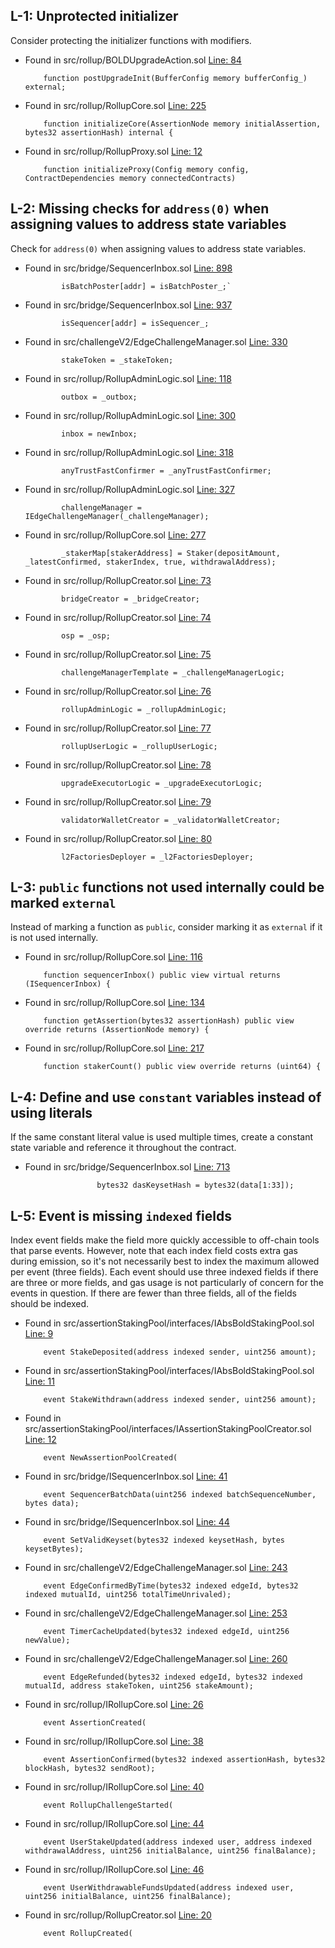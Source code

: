 ## L-1: Unprotected initializer

Consider protecting the initializer functions with modifiers.


- Found in src/rollup/BOLDUpgradeAction.sol [Line: 84](src/rollup/BOLDUpgradeAction.sol#L84)

    ```solidity
	    function postUpgradeInit(BufferConfig memory bufferConfig_) external;
    ```

- Found in src/rollup/RollupCore.sol [Line: 225](src/rollup/RollupCore.sol#L225)

	```solidity
	    function initializeCore(AssertionNode memory initialAssertion, bytes32 assertionHash) internal {
	```

- Found in src/rollup/RollupProxy.sol [Line: 12](src/rollup/RollupProxy.sol#L12)

	```solidity
	    function initializeProxy(Config memory config, ContractDependencies memory connectedContracts)
	```


## L-2: Missing checks for `address(0)` when assigning values to address state variables

Check for `address(0)` when assigning values to address state variables.

- Found in src/bridge/SequencerInbox.sol [Line: 898](src/bridge/SequencerInbox.sol#L898)

	```solidity
	        isBatchPoster[addr] = isBatchPoster_;`
	```

- Found in src/bridge/SequencerInbox.sol [Line: 937](src/bridge/SequencerInbox.sol#L937)

	```solidity
	        isSequencer[addr] = isSequencer_;
	```

- Found in src/challengeV2/EdgeChallengeManager.sol [Line: 330](src/challengeV2/EdgeChallengeManager.sol#L330)

	```solidity
	        stakeToken = _stakeToken;
	```

- Found in src/rollup/RollupAdminLogic.sol [Line: 118](src/rollup/RollupAdminLogic.sol#L118)

	```solidity
	        outbox = _outbox;
	```

- Found in src/rollup/RollupAdminLogic.sol [Line: 300](src/rollup/RollupAdminLogic.sol#L300)

	```solidity
	        inbox = newInbox;
	```

- Found in src/rollup/RollupAdminLogic.sol [Line: 318](src/rollup/RollupAdminLogic.sol#L318)

	```solidity
	        anyTrustFastConfirmer = _anyTrustFastConfirmer;
	```

- Found in src/rollup/RollupAdminLogic.sol [Line: 327](src/rollup/RollupAdminLogic.sol#L327)

	```solidity
	        challengeManager = IEdgeChallengeManager(_challengeManager);
	```

- Found in src/rollup/RollupCore.sol [Line: 277](src/rollup/RollupCore.sol#L277)

	```solidity
	        _stakerMap[stakerAddress] = Staker(depositAmount, _latestConfirmed, stakerIndex, true, withdrawalAddress);
	```

- Found in src/rollup/RollupCreator.sol [Line: 73](src/rollup/RollupCreator.sol#L73)

	```solidity
	        bridgeCreator = _bridgeCreator;
	```

- Found in src/rollup/RollupCreator.sol [Line: 74](src/rollup/RollupCreator.sol#L74)

	```solidity
	        osp = _osp;
	```

- Found in src/rollup/RollupCreator.sol [Line: 75](src/rollup/RollupCreator.sol#L75)

	```solidity
	        challengeManagerTemplate = _challengeManagerLogic;
	```

- Found in src/rollup/RollupCreator.sol [Line: 76](src/rollup/RollupCreator.sol#L76)

	```solidity
	        rollupAdminLogic = _rollupAdminLogic;
	```

- Found in src/rollup/RollupCreator.sol [Line: 77](src/rollup/RollupCreator.sol#L77)

	```solidity
	        rollupUserLogic = _rollupUserLogic;
	```

- Found in src/rollup/RollupCreator.sol [Line: 78](src/rollup/RollupCreator.sol#L78)

	```solidity
	        upgradeExecutorLogic = _upgradeExecutorLogic;
	```

- Found in src/rollup/RollupCreator.sol [Line: 79](src/rollup/RollupCreator.sol#L79)

	```solidity
	        validatorWalletCreator = _validatorWalletCreator;
	```

- Found in src/rollup/RollupCreator.sol [Line: 80](src/rollup/RollupCreator.sol#L80)

	```solidity
	        l2FactoriesDeployer = _l2FactoriesDeployer;
	```


## L-3: `public` functions not used internally could be marked `external`

Instead of marking a function as `public`, consider marking it as `external` if it is not used internally.


- Found in src/rollup/RollupCore.sol [Line: 116](src/rollup/RollupCore.sol#L116)

	```solidity
	    function sequencerInbox() public view virtual returns (ISequencerInbox) {
	```

- Found in src/rollup/RollupCore.sol [Line: 134](src/rollup/RollupCore.sol#L134)

	```solidity
	    function getAssertion(bytes32 assertionHash) public view override returns (AssertionNode memory) {
	```

- Found in src/rollup/RollupCore.sol [Line: 217](src/rollup/RollupCore.sol#L217)

	```solidity
	    function stakerCount() public view override returns (uint64) {
	```


## L-4: Define and use `constant` variables instead of using literals

If the same constant literal value is used multiple times, create a constant state variable and reference it throughout the contract.

- Found in src/bridge/SequencerInbox.sol [Line: 713](src/bridge/SequencerInbox.sol#L713)

	```solidity
	                bytes32 dasKeysetHash = bytes32(data[1:33]);
	```


## L-5: Event is missing `indexed` fields

Index event fields make the field more quickly accessible to off-chain tools that parse events. However, note that each index field costs extra gas during emission, so it's not necessarily best to index the maximum allowed per event (three fields). Each event should use three indexed fields if there are three or more fields, and gas usage is not particularly of concern for the events in question. If there are fewer than three fields, all of the fields should be indexed.

- Found in src/assertionStakingPool/interfaces/IAbsBoldStakingPool.sol [Line: 9](src/assertionStakingPool/interfaces/IAbsBoldStakingPool.sol#L9)

	```solidity
	    event StakeDeposited(address indexed sender, uint256 amount);
	```

- Found in src/assertionStakingPool/interfaces/IAbsBoldStakingPool.sol [Line: 11](src/assertionStakingPool/interfaces/IAbsBoldStakingPool.sol#L11)

	```solidity
	    event StakeWithdrawn(address indexed sender, uint256 amount);
	```

- Found in src/assertionStakingPool/interfaces/IAssertionStakingPoolCreator.sol [Line: 12](src/assertionStakingPool/interfaces/IAssertionStakingPoolCreator.sol#L12)

	```solidity
	    event NewAssertionPoolCreated(
	```

- Found in src/bridge/ISequencerInbox.sol [Line: 41](src/bridge/ISequencerInbox.sol#L41)

	```solidity
	    event SequencerBatchData(uint256 indexed batchSequenceNumber, bytes data);
	```

- Found in src/bridge/ISequencerInbox.sol [Line: 44](src/bridge/ISequencerInbox.sol#L44)

	```solidity
	    event SetValidKeyset(bytes32 indexed keysetHash, bytes keysetBytes);
	```

- Found in src/challengeV2/EdgeChallengeManager.sol [Line: 243](src/challengeV2/EdgeChallengeManager.sol#L243)

	```solidity
	    event EdgeConfirmedByTime(bytes32 indexed edgeId, bytes32 indexed mutualId, uint256 totalTimeUnrivaled);
	```

- Found in src/challengeV2/EdgeChallengeManager.sol [Line: 253](src/challengeV2/EdgeChallengeManager.sol#L253)

	```solidity
	    event TimerCacheUpdated(bytes32 indexed edgeId, uint256 newValue);
	```

- Found in src/challengeV2/EdgeChallengeManager.sol [Line: 260](src/challengeV2/EdgeChallengeManager.sol#L260)

	```solidity
	    event EdgeRefunded(bytes32 indexed edgeId, bytes32 indexed mutualId, address stakeToken, uint256 stakeAmount);
	```

- Found in src/rollup/IRollupCore.sol [Line: 26](src/rollup/IRollupCore.sol#L26)

	```solidity
	    event AssertionCreated(
	```

- Found in src/rollup/IRollupCore.sol [Line: 38](src/rollup/IRollupCore.sol#L38)

	```solidity
	    event AssertionConfirmed(bytes32 indexed assertionHash, bytes32 blockHash, bytes32 sendRoot);
	```

- Found in src/rollup/IRollupCore.sol [Line: 40](src/rollup/IRollupCore.sol#L40)

	```solidity
	    event RollupChallengeStarted(
	```

- Found in src/rollup/IRollupCore.sol [Line: 44](src/rollup/IRollupCore.sol#L44)

	```solidity
	    event UserStakeUpdated(address indexed user, address indexed withdrawalAddress, uint256 initialBalance, uint256 finalBalance);
	```

- Found in src/rollup/IRollupCore.sol [Line: 46](src/rollup/IRollupCore.sol#L46)

	```solidity
	    event UserWithdrawableFundsUpdated(address indexed user, uint256 initialBalance, uint256 finalBalance);
	```

- Found in src/rollup/RollupCreator.sol [Line: 20](src/rollup/RollupCreator.sol#L20)

	```solidity
	    event RollupCreated(
	```
